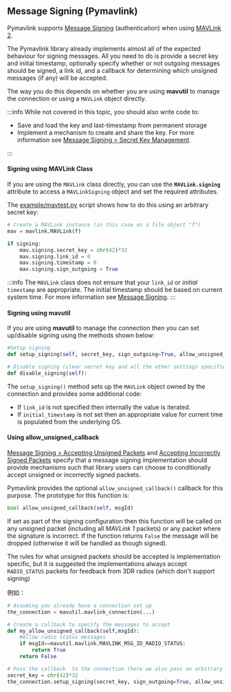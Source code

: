 ## Message Signing (Pymavlink)

Pymavlink supports [Message Signing](../guide/message_signing.md) (authentication) when using [MAVLink 2](../guide/mavlink_2.md).

The Pymavlink library already implements almost all of the expected behaviour for signing messages.
All you need to do is provide a secret key and initial timestamp, optionally specify whether or not outgoing messages should be signed, a link id, and a callback for determining which unsigned messages (if any) will be accepted.

The way you do this depends on whether you are using **mavutil** to manage the connection or using a `MAVLink` object directly.

:::info
While not covered in this topic, you should also write code to:

- Save and load the key and last-timestamp from permanent storage
- Implement a mechanism to create and share the key. For more information see [Message Signing > Secret Key Management](../guide/message_signing.md#secret_key).

:::

#### Signing using MAVLink Class

If you are using the `MAVLink` class directly, you can use the **`MAVLink.signing`** attribute to access a `MAVLinkSigning` object and set the required attributes.

The [example/mavtest.py](https://github.com/ArduPilot/pymavlink/blob/master/examples/mavtest.py) script shows how to do this using an arbitrary secret key:

```python
# Create a MAVLink instance (in this case on a file object "f")
mav = mavlink.MAVLink(f)

if signing:
    mav.signing.secret_key = chr(42)*32
    mav.signing.link_id = 0
    mav.signing.timestamp = 0
    mav.signing.sign_outgoing = True
```

:::info
The `MAVLink` class does not ensure that your `link_id` or _initial_ `timestamp` are appropriate.
The initial timestamp should be based on current system time.
For more information see [Message Signing](../guide/message_signing.md#timestamp).
:::

#### Signing using mavutil

If you are using **mavutil** to manage the connection then you can set up/disable signing using the methods shown below:

```python
#Setup signing
def setup_signing(self, secret_key, sign_outgoing=True, allow_unsigned_callback=None, initial_timestamp=None, link_id=None)

# Disable signing (clear secret key and all the other settings specified with setup_signing)
def disable_signing(self):
```

The `setup_signing()` method sets up the `MAVLink` object owned by the connection and provides some additional code:

- If `link_id` is not specified then internally the value is iterated.
- If `initial_timestamp` is not set then an appropriate value for current time is populated from the underlying OS.

#### Using allow_unsigned_callback

[Message Signing > Accepting Unsigned Packets](../guide/message_signing.md#accepting_unsigned_packets) and [Accepting Incorrectly Signed Packets](../guide/message_signing.md#accepting_incorrectly_signed_packets) specify that a message signing implementation should provide mechanisms such that library users can choose to conditionally accept unsigned or incorrectly signed packets.

Pymavlink provides the optional `allow_unsigned_callback()` callback for this purpose.
The prototype for this function is:

```python
bool allow_unsigned_callback(self, msgId)
```

If set as part of the signing configuration then this function will be called on any unsigned packet (including all _MAVLink 1_ packets) or any packet where the signature is incorrect.
If the function returns `False` the message will be dropped (otherwise it will be handled as though signed).

The rules for what unsigned packets should be accepted is implementation specific, but it is suggested the implementations always accept `RADIO_STATUS` packets for feedback from 3DR radios (which don't support signing)

例如：

```python
# Assuming you already have a connection set up
the_connection = mavutil.mavlink_connection(...)

# Create a callback to specify the messages to accept
def my_allow_unsigned_callback(self,msgId):
    #Allow radio status messages
    if msgId==mavutil.mavlink.MAVLINK_MSG_ID_RADIO_STATUS:
        return True
    return False

# Pass the callback  to the connection (here we also pass an arbitrary secret key)
secret_key = chr(42)*32
the_connection.setup_signing(secret_key, sign_outgoing=True, allow_unsigned_callback=my_allow_unsigned_callback)
```

<!--  NOT SURE WHAT WE NEED TO SAY HERE. TEMPTED TO MOVE THIS SECTION INTO PARENT DOC about MESSAGE SIGNING
#### Handling Link IDs {#handling_link_ids}

The purpose of the `link_id` field in the *MAVLink 2* signing structure is to prevent cross-channel replay attacks.
Without the `link_id` an attacker could record a packet (such as a disarm request) on one channel, then play it back on a different channel.

The intention with the link IDs is that each channel of communication between an autopilot and a GCS uses a different link ID.
There is no requirement that the same link ID be used in both directions however.
-->
